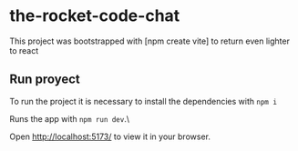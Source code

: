 # the-rocket-code-chat

This project was bootstrapped with [npm create vite] to return even lighter to react

## Run proyect

To run the project it is necessary to install the dependencies with `npm i`

Runs the app with `npm run dev`.\

Open [http://localhost:5173/](http://localhost:5173/) to view it in your browser.
